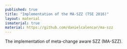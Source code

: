 ```yaml
---
published: true
title: "Implementation of the MA-SZZ (TSE 2016)"
layout: material
ismaterial: true
material: https://github.com/danielcalencar/ma-szz 
---   
```


The implementation of meta-change aware SZZ (MA-SZZ).
